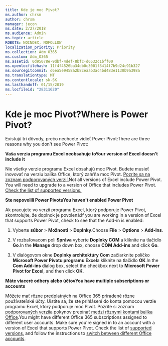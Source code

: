 ```yaml
---
title: Kde je moc Pivot?
ms.author: chrsm
author: chrsm
manager: jecon
ms.date: 2/27/2018
ms.audience: Admin
ms.topic: article
ROBOTS: NOINDEX, NOFOLLOW
localization_priority: Priority
ms.collection: Adm_O365
ms.custom: Adm_O365
ms.assetid: 0d95078e-9dbf-4def-8bfc-d6532c1bff00
ms.openlocfilehash: 11f4f4526ba34db0c3001f3414f7b9d24c91b327
ms.sourcegitcommit: d6ea5e9458a2b8ceaab3ac4bd483e1130b9a398a
ms.translationtype: MT
ms.contentlocale: sk-SK
ms.lasthandoff: 01/15/2019
ms.locfileid: "28311620"
---
```

# <a name="where-is-power-pivot"></a><span data-ttu-id="eacfd-102">Kde je moc Pivot?</span><span class="sxs-lookup"><span data-stu-id="eacfd-102">Where is Power Pivot?</span></span>

<span data-ttu-id="eacfd-103">Existujú tri dôvody, prečo nechcete vidieť Power Pivot:</span><span class="sxs-lookup"><span data-stu-id="eacfd-103">There are three reasons why you don't see Power Pivot:</span></span>
  
 <span data-ttu-id="eacfd-104">**Vaša verzia programu Excel neobsahuje to**</span><span class="sxs-lookup"><span data-stu-id="eacfd-104">**Your version of Excel doesn't include it**</span></span>
  
<span data-ttu-id="eacfd-p101">Nie všetky verzie programu Excel obsahujú moc Pivot. Budete musieť inovovať na verziu balíka Office, ktorý zahŕňa moc Pivot. [Pozrite sa na zoznam podporovaných verzií.](https://support.office.com/article/aa64e217-4b6e-410b-8337-20b87e1c2a4b.aspx)</span><span class="sxs-lookup"><span data-stu-id="eacfd-p101">Not all versions of Excel include Power Pivot. You will need to upgrade to a version of Office that includes Power Pivot. [Check the list of supported versions.](https://support.office.com/article/aa64e217-4b6e-410b-8337-20b87e1c2a4b.aspx)</span></span>
  
 <span data-ttu-id="eacfd-108">**Ste nepovolili Power Pivotu**</span><span class="sxs-lookup"><span data-stu-id="eacfd-108">**You haven't enabled Power Pivot**</span></span>
  
<span data-ttu-id="eacfd-109">Ak pracujete vo verzii programu Excel, ktorý podporuje Power Pivot, skontrolujte, že doplnok je povolená:</span><span class="sxs-lookup"><span data-stu-id="eacfd-109">If you are working in a version of Excel that supports Power Pivot, check to see that the Add-in is enabled:</span></span>
  
1. <span data-ttu-id="eacfd-110">Vyberte **súbor** \> **Možnosti** \> **Doplnky**.</span><span class="sxs-lookup"><span data-stu-id="eacfd-110">Choose **File** \> **Options** \> **Add-Ins**.</span></span>
    
2. <span data-ttu-id="eacfd-111">V rozbaľovacom poli **Správa** vyberte **Doplnky COM** a kliknite na tlačidlo **Go**.</span><span class="sxs-lookup"><span data-stu-id="eacfd-111">In the **Manage** drop down box, choose **COM Add-ins** and click **Go**.</span></span>
    
3. <span data-ttu-id="eacfd-112">V dialógovom okne **Doplnky architektúry Com** začiarknite políčko **Microsoft Power Pivotu programu Excel**a kliknite na tlačidlo **OK**.</span><span class="sxs-lookup"><span data-stu-id="eacfd-112">In the **Com Add-ins** dialog box, select the checkbox next to **Microsoft Power Pivot for Excel**, and then click **OK**.</span></span> 
    
 <span data-ttu-id="eacfd-113">**Máte viaceré odbery alebo účtov**</span><span class="sxs-lookup"><span data-stu-id="eacfd-113">**You have multiple subscriptions or accounts**</span></span>
  
<span data-ttu-id="eacfd-p102">Môžete mať rôzne predplatných na Office 365 priradené rôzne používateľské účty. Uistite sa, že ste prihlásení do konta pomocou verzie programu Excel, ktorý podporuje moc Pivot. Pozrite si zoznam [podporovaných verzií](https://support.office.com/article/aa64e217-4b6e-410b-8337-20b87e1c2a4b.aspx)a pokynov prepínať [medzi rôznymi kontami balíka Office](https://support.office.com/article/b9582171-fd1f-4284-9846-bdd72bb28426.aspx#BKMK_WebSwitchAccounts).</span><span class="sxs-lookup"><span data-stu-id="eacfd-p102">You might have different Office 365 subscriptions assigned to different user accounts. Make sure you're signed in to an account with a version of Excel that supports Power Pivot. Check the list of [supported versions](https://support.office.com/article/aa64e217-4b6e-410b-8337-20b87e1c2a4b.aspx), and follow the instructions to [switch between different Office accounts](https://support.office.com/article/b9582171-fd1f-4284-9846-bdd72bb28426.aspx#BKMK_WebSwitchAccounts).</span></span>
  

